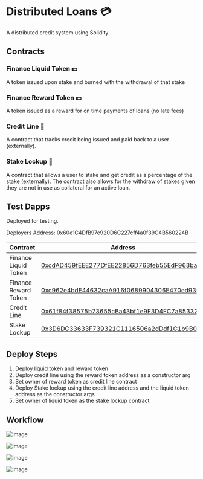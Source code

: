 # Distributed Loans :credit_card:

A distributed credit system using Solidity

## Contracts

### Finance Liquid Token :dollar:

A token issued upon stake and burned with the withdrawal of that stake

### Finance Reward Token :dollar:

A token issued as a reward for on time payments of loans (no late fees)

### Credit Line :newspaper:

A contract that tracks credit being issued and paid back to a user (externally).

### Stake Lockup  :lock_with_ink_pen:

A contract that allows a user to stake and get credit as a percentage of the stake (externally). The contract also allows for the withdraw of stakes given they are not in use as collateral for an active loan. 

## Test Dapps

Deployed for testing.

Deployers Address: 0x60e1C4DfB97e920D6C227cff4a0f39C4B560224B

| Contract      | Address       | Owner Address | Network       |
| ------------- | ------------- | ------------- | ------------- |
| Finance Liquid Token | [0xcdAD459fEEE277DfEE22856D763feb55EdF963ba]([https://sepolia.etherscan.io/address/#readContract](https://sepolia.etherscan.io/address/0xcdad459feee277dfee22856d763feb55edf963ba#code))     | TBC.          | Sepolia       | 
| Finance Reward Token | [0xc962e4bdE44632caA916f0689904306E470ed93C]([https://sepolia.etherscan.io/address/#readContract](https://sepolia.etherscan.io/address/0xc962e4bde44632caa916f0689904306e470ed93c#code))          | TBC.          | Sepolia       |
| Credit Line          | [0x61f84f38575b73655cBa43bf1e9F3D4FC7a85332]([https://sepolia.etherscan.io/address/#readContract](https://sepolia.etherscan.io/address/0x61f84f38575b73655cba43bf1e9f3d4fc7a85332#code))        | 0x60e1C4DfB97e920D6C227cff4a0f39C4B560224B | Sepolia       |
| Stake Lockup         | [0x3D6DC33633F739321C1116506a2dDdf1C1b9B014]([https://sepolia.etherscan.io/address/#readContract](https://sepolia.etherscan.io/address/0x3d6dc33633f739321c1116506a2dddf1c1b9b014#code))          | 0x60e1C4DfB97e920D6C227cff4a0f39C4B560224B | Sepolia       |

## Deploy Steps

1. Deploy liquid token and reward token
2. Deploy credit line using the reward token address as a constructor arg
3. Set owner of reward token as credit line contract
4. Deploy Stake lockup using the credit line address and the liquid token address as the constructor args
5. Set owner of liquid token as the stake lockup contract

## Workflow

![image](https://github.com/user-attachments/assets/f7ad107e-9ddd-40c3-b04f-cbe8669ae70a)

![image](https://github.com/user-attachments/assets/42543316-1ab8-4ab8-9dcb-03961035340f)

![image](https://github.com/user-attachments/assets/007f4aaa-43fb-4ce2-9c28-19a092e99dc1)

![image](https://github.com/user-attachments/assets/7338619f-c9fd-4187-b632-c25f4b11aa34)




